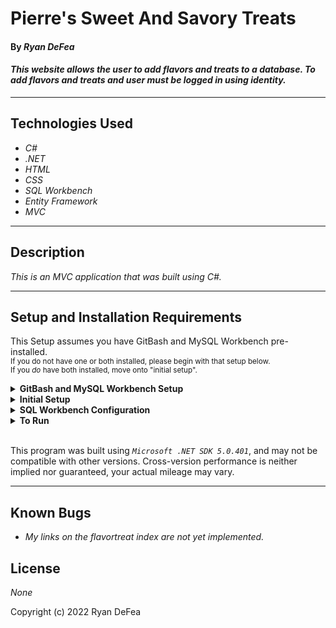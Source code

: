 # Pierre's Sweet And Savory Treats

#### By _**Ryan DeFea**_  

#### _This website allows the user to add flavors and treats to a database. To add flavors and treats and user must be logged in using identity._  

---


## Technologies Used

* _C#_
* _.NET_
* _HTML_
* _CSS_
* _SQL Workbench_
* _Entity Framework_
* _MVC_

---
## Description

_This is an MVC application that was built using C#._

---
## Setup and Installation Requirements
This Setup assumes you have GitBash and MySQL Workbench pre-installed. 
<br><small>If you do not have one or both installed, please begin with that setup below. 
<br>If you _do_ have both installed, move onto "initial setup".</small>

<details>
<summary><strong>GitBash and MySQL Workbench Setup</strong></summary>
<ol>
<li>https://git-scm.com/download/  
<li>Download Git and follow the setup wizard. 
<li>https://dev.mysql.com/downloads/workbench/     
<li>Download MySQL Workbench
<li>Follow the setup wizard & create a localhost server on port 3306.
<li>Keep track of your username and password, this will be used in the connection steps of <strong>"SQL Workbench Configuration"</strong>  
</details>
<details>
<summary><strong>Initial Setup</strong></summary>
<ol>
<li>Copy the git repository url: https://github.com/ryandefea/Pierre-s-Sweet-and-Savory-Treats
<li>Open a terminal and navigate to your Desktop with <strong>cd</strong> command
<li>Run,   
<strong>$ git clone https://github.com/ryandefea/Pierre-s-Sweet-and-Savory-Treats</strong>
<li>In the terminal, navigate into the root directory of the cloned project folder "Pierre's Sweet And Savory Treats".
<li>Navigate to the projects root directory, "Pierre".
<li>Move onto "SQL Workbench Configuration" instructions below to build the necessary database.
<br>
</details>

<details>
<summary><strong>SQL Workbench Configuration</strong></summary>
<ol>
<li>Create an appsetting.json file in the "Factory" directory  
   <pre>Pierre's Sweet And Savory Treats
   └── Pierre
    └── appsetting.json</pre>
<li> Insert the following code: <br>

<pre>{
  "ConnectionStrings": {
    "DefaultConnection": "Server=localhost;Port=3306;database=ryan_defea;uid=[YOUR-USERNAME-HERE];pwd=[YOUR-PASSWORD-HERE];"
  }
}</pre>
<small>*Note: you must include your password in the code block section labeled "YOUR-PASSWORD-HERE".</small><br>
<small>**Note: you must include your username in the code block section labeled "YOUR-USERNAME-HERE".</small><br>
<small>***Note: if you plan to push this cloned project to a public-facing repository, remember to add the appsettings.json file to your .gitignore before doing so.</small>

<li>In root directory of project folder "Pierre", run  
<strong>$ dotnet ef migrations add restoreDatabase</strong>
<li>Then run <strong>$ dotnet ef database update</strong>

<ol> 
  <li>Open SQL Workbench.
  <li>Navigate to "ryan_defea" schema.
  <li>Click the drop down, select "Tables" drop down.
  <li>Verify the tables, you should see <strong>flavor</strong>, <strong>treat</strong>, & <strong>flavortreat</strong>.
  
</details>

<details>
<summary><strong>To Run</strong></summary>
Navigate to:  
   <pre>PIERRE-S-SWEET-AND-SAVORY-TREATS
   └── <strong>Pierre</strong></pre>

Run ```$ dotnet restore``` in the terminal.<br>
Run ```$ dotnet run``` in the terminal.
</details>
<br>

This program was built using *`Microsoft .NET SDK 5.0.401`*, and may not be compatible with other versions. Cross-version performance is neither implied nor guaranteed, your actual mileage may vary.

---
## Known Bugs

* _My links on the flavortreat index are not yet implemented._

## License

_None_

Copyright (c) 2022 Ryan DeFea